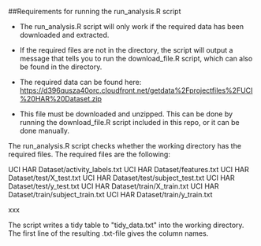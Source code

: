##Requirements for running the run_analysis.R script

* The run_analysis.R script will only work if the required data has been downloaded and extracted.

* If the required files are not in the directory, the script will output a message that tells you to run the download_file.R script, which can also be found in the directory.

* The required data can be found here:
https://d396qusza40orc.cloudfront.net/getdata%2Fprojectfiles%2FUCI%20HAR%20Dataset.zip

* This file must be downloaded and unzipped. This can be done by running the download_file.R script included in this repo, or it can be done manually.

The run_analysis.R script checks whether the working directory has the required files. The required files are the following:

UCI HAR Dataset/activity_labels.txt
UCI HAR Dataset/features.txt
UCI HAR Dataset/test/X_test.txt
UCI HAR Dataset/test/subject_test.txt
UCI HAR Dataset/test/y_test.txt
UCI HAR Dataset/train/X_train.txt
UCI HAR Dataset/train/subject_train.txt
UCI HAR Dataset/train/y_train.txt



xxx


The script writes a tidy table to "tidy_data.txt" into the working directory.
The first line of the resulting .txt-file gives the column names.